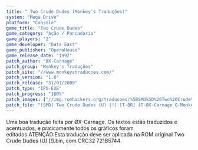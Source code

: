 ```yaml
---
title: " Two Crude Dudes (Monkey's Traduções)"
system: "Mega Drive"
platform: "Console"
game_title: "Two Crude Dudes"
game_category: "Ação / Pancadaria"
game_players: "2"
game_developer: "Data East"
game_publisher: "OperaHouse"
game_release_date: "1992"
patch_author: "ØX-Carnage"
patch_group: "Monkey's Traduções"
patch_site: "//www.monkeystraducoes.com/"
patch_version: "1.0"
patch_release: "31/01/2009"
patch_type: "IPS-EXE"
patch_progress: "100%"
patch_images: ["//img.romhackers.org/traducoes/%5BSMD%5D%20Two%20Crude%20Dudes%20-%20Monkey's%20Tradu%C3%A7%C3%B5es%20-%201.png","//img.romhackers.org/traducoes/%5BSMD%5D%20Two%20Crude%20Dudes%20-%20Monkey's%20Tradu%C3%A7%C3%B5es%20-%202.png","//img.romhackers.org/traducoes/%5BSMD%5D%20Two%20Crude%20Dudes%20-%20Monkey's%20Tradu%C3%A7%C3%B5es%20-%203.png"]
patch_file: "[SMD] Two Crude Dudes (U) [!] [T-BR] [T-ØX-Carnage G-Monkey's Traduções] [V-1.0 P-100% A-2009].zip"
---
```

Uma boa tradução feita por ØX-Carnage. Os textos estão traduzidos e acentuados, e praticamente todos os gráficos foram editados.ATENÇÃO:Esta tradução deve ser aplicada na ROM original Two Crude Dudes (U) [!].bin, com CRC32 721B5744.